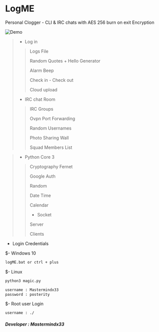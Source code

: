 # LogME
Personal Clogger - CLI &amp; IRC chats with AES 256 burn on exit Encryption

![Demo](https://github.com/Mastermindx33/LogME/blob/main/Demo/DevSign.png?raw=true)

 > - Log in
  >> Logs File
  >> 
  >> Random Quotes + Hello Generator
  >>
  >> Alarm Beep
  >>
  >>Check in - Check out
  >>
  >> Cloud upload
  >>
  > - IRC chat Room
  >> IRC Groups
  >> 
  >> Ovpn Port Forwarding
  >> 
  >> Random Usernames
  >> 
  >> Photo Sharing Wall
  >>   
  >> Squad Members List
  
  > - Python Core 3
  >> Cryptography Fernet
  >>
  >> Google Auth
  >> 
  >> Random
  >>
  >> Date Time
  >>
  >> Calendar
  >>
  >> - Socket
  >> 
  >> Server
  >> 
  >> Clients
  
- Login Credentials

$- Windows 10
```sh
logME.bat or ctrl + plus
```

$- Linux
```sh 
python3 magic.py
```

```sh
username : Mastermindx33
password : posterity
```

$- Root user Login
```sh
username : ./
```

##### Developer : Mastermindx33
